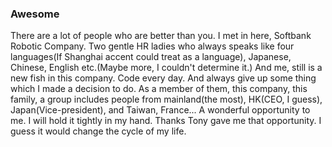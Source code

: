 ### Awesome
There are a lot of people who are better than you.
I met in here, Softbank Robotic Company.
Two gentle HR ladies who always speaks like four languages(If Shanghai accent could treat as a language), Japanese, Chinese, English etc.(Maybe more, I couldn't determine it.)
And me, still is a new fish in this company.
Code every day.
And always give up some thing which I made a decision to do.
As a member of them, this company, this family, a group includes people from mainland(the most), HK(CEO, I guess), Japan(Vice-president), and Taiwan, France...
A wonderful opportunity to me.
I will hold it tightly in my hand.
Thanks Tony gave me that opportunity.
I guess it would change the cycle of my life.